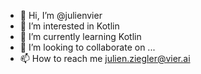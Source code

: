 - 👋 Hi, I’m @julienvier
- 👀 I’m interested in Kotlin
- 🌱 I’m currently learning Kotlin
- 💞️ I’m looking to collaborate on ...
- 📫 How to reach me julien.ziegler@vier.ai

<!---
julienvier/julienvier is a ✨ special ✨ repository because its `README.md` (this file) appears on your GitHub profile.
You can click the Preview link to take a look at your changes.
--->
